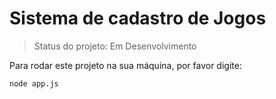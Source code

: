 <h1>Sistema de cadastro de Jogos</h1>

>  Status do projeto: Em Desenvolvimento

Para rodar este projeto na sua máquina, por favor digite:

```
node app.js
```
